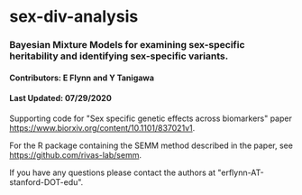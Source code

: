# sex-div-analysis

### Bayesian Mixture Models for examining sex-specific heritability and identifying sex-specific variants.

#### Contributors: E Flynn and Y Tanigawa
#### Last Updated: 07/29/2020

Supporting code for "Sex specific genetic effects across biomarkers" paper https://www.biorxiv.org/content/10.1101/837021v1. 

For the R package containing the SEMM method described in the paper, see https://github.com/rivas-lab/semm.

If you have any questions please contact the authors at "erflynn-AT-stanford-DOT-edu".